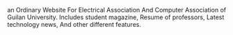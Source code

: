 
an Ordinary Website For Electrical Association And Computer Association of Guilan University.
Includes student magazine,
Resume of professors,
Latest technology news,
And other different features.

